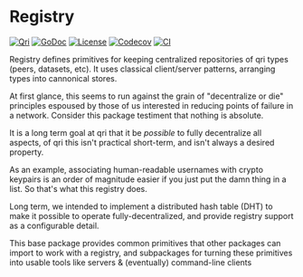# Registry
[![Qri](https://img.shields.io/badge/made%20by-qri-magenta.svg?style=flat-square)](https://qri.io)
[![GoDoc](https://godoc.org/github.com/qri-io/qri/registry?status.svg)](http://godoc.org/github.com/qri-io/qri/registry)
[![License](https://img.shields.io/github/license/qri-io/registry.svg?style=flat-square)](./LICENSE)
[![Codecov](https://img.shields.io/codecov/c/github/qri-io/registry.svg?style=flat-square)](https://codecov.io/gh/qri-io/registry)
[![CI](https://img.shields.io/circleci/project/github/qri-io/qri.svg?style=flat-square)](https://circleci.com/gh/qri-io/registry)

Registry defines primitives for keeping centralized repositories of qri types (peers, datasets, etc). It uses classical client/server patterns, arranging types into cannonical stores.

At first glance, this seems to run against the grain of "decentralize or die" principles espoused by those of us interested in reducing points of failure in a network. Consider this package testiment that nothing is absolute.

It is a long term goal at qri that it be *possible* to fully decentralize all aspects, of qri this isn't practical short-term, and isn't always a desired property.

As an example, associating human-readable usernames with crypto keypairs is an order of magnitude easier if you just put the damn thing in a list. So that's what this registry does.

Long term, we intended to implement a distributed hash table (DHT) to make it possible to operate fully-decentralized, and provide registry support as a configurable detail.

This base package provides common primitives that other packages can import to work with a registry, and subpackages for turning these primitives into usable tools like servers & (eventually) command-line clients